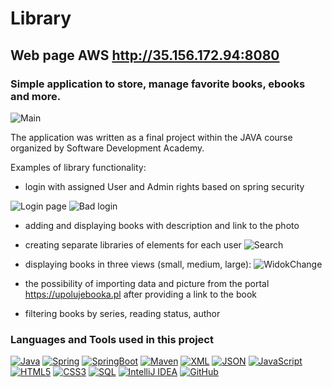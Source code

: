 # Library

## Web page AWS http://35.156.172.94:8080

### Simple application to store, manage favorite books, ebooks and more.
![Main](https://github.com/tkrutowski/Library/blob/master/src/main/resources/templates/fragments/MainPage.png?raw=true)

The application was written as a final project within the JAVA course organized by Software Development Academy. 

Examples of library functionality:
* login with assigned User and Admin rights based on spring security

![Login page](https://github.com/tkrutowski/Library/blob/master/src/main/resources/templates/fragments/Login%20page.png?raw=true)
![Bad login](https://github.com/tkrutowski/Library/blob/master/src/main/resources/templates/fragments/Bad%20login.png?raw=true)

* adding and displaying books with description and link to the photo

* creating separate libraries of elements for each user
![Search](https://github.com/tkrutowski/Library/blob/master/src/main/resources/templates/fragments/search%20book.png?raw=true)
* displaying books in three views (small, medium, large):
![WidokChange](https://github.com/tkrutowski/Library/blob/master/src/main/resources/templates/fragments/WidokChange.gif?raw=true)
* the possibility of importing data and picture from the portal https://upolujebooka.pl after providing a link to the book
* filtering books by series, reading status, author

### Languages and Tools used in this project
<a href="https://github.com/Quananhle/OOP-JAVA-and-Android-App-Developer"><img src="https://camo.githubusercontent.com/a89ca76eb7bb0a6be5a8259d6422215e44c3015f7a96d9f1f345c9f1b70cdfb4/68747470733a2f2f696d672e736869656c64732e696f2f62616467652f4a6176612d6f72616e67653f7374796c653d666c6174266c6f676f3d6a617661266c6f676f436f6c6f723d7768697465266c696e6b3d68747470733a2f2f6769746875622e636f6d2f5175616e616e686c652f4f4f502d4a4156412d616e642d416e64726f69642d4170702d446576656c6f706572" alt="Java" data-canonical-src="https://img.shields.io/badge/Java-orange?style=flat&amp;logo=java&amp;logoColor=white&amp;link=https://github.com/Quananhle/OOP-JAVA-and-Android-App-Developer" /></a> <a href="https://github.com/Quananhle/Java-Web-Developer"><img src="https://camo.githubusercontent.com/97b3099f3a789dc2a2d63eac7e467c12598fef4ca463e940f6e477002c03ec83/68747470733a2f2f696d672e736869656c64732e696f2f62616467652f2d537072696e672d6c69676874677261793f7374796c653d666c6174266c6f676f3d737072696e67266c696e6b3d68747470733a2f2f6769746875622e636f6d2f5175616e616e686c652f4a6176612d5765622d446576656c6f706572" alt="Spring" data-canonical-src="https://img.shields.io/badge/-Spring-lightgray?style=flat&amp;logo=spring&amp;link=https://github.com/Quananhle/Java-Web-Developer" /></a> <a href="https://github.com/Quananhle/Java-Web-Developer"><img src="https://camo.githubusercontent.com/e3d412465e96eef3e63c242e75a3b6d8adc510ec2d6082f69dbc3805ea40cf1f/68747470733a2f2f696d672e736869656c64732e696f2f62616467652f2d537072696e67626f6f742d626c61636b3f7374796c653d666c6174266c6f676f3d737072696e67626f6f74266c696e6b3d68747470733a2f2f6769746875622e636f6d2f5175616e616e686c652f4a6176612d5765622d446576656c6f706572" alt="SpringBoot" data-canonical-src="https://img.shields.io/badge/-Springboot-black?style=flat&amp;logo=springboot&amp;link=https://github.com/Quananhle/Java-Web-Developer" /></a> <a href="https://github.com/Quananhle/Java-Web-Developer"><img src="https://camo.githubusercontent.com/20af9fe9e8711ccabb043facab0a4e2ace19b138d5fce28169e208a9a58a4789/68747470733a2f2f696d672e736869656c64732e696f2f62616467652f4d6176656e2d4337314133363f7374796c653d666c6174266c6f676f3d6170616368652d6d6176656e266c696e6b3d6868747470733a2f2f6769746875622e636f6d2f5175616e616e686c652f4a6176612d5765622d446576656c6f706572" alt="Maven" data-canonical-src="https://img.shields.io/badge/Maven-C71A36?style=flat&amp;logo=apache-maven&amp;link=hhttps://github.com/Quananhle/Java-Web-Developer" /></a> <a href="https://github.com/Quananhle/Java-Web-Developer"><img src="https://camo.githubusercontent.com/2060ca94b542e2f06fb07698fe5ffd14e0f019dbb753b6aa5eb3f8ec79ec994a/68747470733a2f2f696d672e736869656c64732e696f2f62616467652f2d584d4c2d6f72616e67653f7374796c653d666c6174266c6f676f3d786d6c266c696e6b3d68747470733a2f2f6769746875622e636f6d2f5175616e616e686c652f4a6176612d5765622d446576656c6f706572" alt="XML" data-canonical-src="https://img.shields.io/badge/-XML-orange?style=flat&amp;logo=xml&amp;link=https://github.com/Quananhle/Java-Web-Developer" /></a> <a href="https://github.com/Quananhle/Java-Web-Developer"><img src="https://camo.githubusercontent.com/ca99009913282d6c9d2d064a4f031c96190cba83f098a97ab5d2f2c43ac19c86/68747470733a2f2f696d672e736869656c64732e696f2f62616467652f2d4a534f4e2d6c69676874677261793f7374796c653d666c6174266c6f676f3d6a736f6e266c696e6b3d68747470733a2f2f6769746875622e636f6d2f5175616e616e686c652f4a6176612d5765622d446576656c6f706572" alt="JSON" data-canonical-src="https://img.shields.io/badge/-JSON-lightgray?style=flat&amp;logo=json&amp;link=https://github.com/Quananhle/Java-Web-Developer" /></a>
<a href="https://github.com/Quananhle/Front-End-Dev"><img src="https://camo.githubusercontent.com/755755356c8a80943c6cfe8bfaff1ba0bcb9f475aa439cf100f3fd62d535517a/68747470733a2f2f696d672e736869656c64732e696f2f62616467652f2d4a6176615363726970742d626c61636b3f7374796c653d666c6174266c6f676f3d6a617661736372697074266c696e6b3d68747470733a2f2f6769746875622e636f6d2f5175616e616e686c652f46726f6e742d456e642d446576" alt="JavaScript" data-canonical-src="https://img.shields.io/badge/-JavaScript-black?style=flat&amp;logo=javascript&amp;link=https://github.com/Quananhle/Front-End-Dev" /></a>&nbsp;<a href="https://github.com/Quananhle/Front-End-Dev"><img src="https://camo.githubusercontent.com/7ae4a42c86a3fafa682dca5c504d511602910ed05e4b09bd8ae7bff5f41300e3/68747470733a2f2f696d672e736869656c64732e696f2f62616467652f2d48544d4c352d4533344632363f7374796c653d666c6174266c6f676f3d68746d6c35266c6f676f436f6c6f723d7768697465266c696e6b3d68747470733a2f2f6769746875622e636f6d2f5175616e616e686c652f46726f6e742d456e642d446576" alt="HTML5" data-canonical-src="https://img.shields.io/badge/-HTML5-E34F26?style=flat&amp;logo=html5&amp;logoColor=white&amp;link=https://github.com/Quananhle/Front-End-Dev" /></a>&nbsp;<a href="https://github.com/Quananhle/Front-End-Dev"><img src="https://camo.githubusercontent.com/33129db2c5eac04c65c1062e825d38c4524f2afc85187fd8e2633c27a51fc4f4/68747470733a2f2f696d672e736869656c64732e696f2f62616467652f2d435353332d3135373242363f7374796c653d666c6174266c6f676f3d63737333266c696e6b3d68747470733a2f2f6769746875622e636f6d2f5175616e616e686c652f46726f6e742d456e642d446576" alt="CSS3" data-canonical-src="https://img.shields.io/badge/-CSS3-1572B6?style=flat&amp;logo=css3&amp;link=https://github.com/Quananhle/Front-End-Dev" /></a>
<a href="https://github.com/Quananhle"><img src="https://camo.githubusercontent.com/8bffa4abea560ea6f1ed8fdba2bbe2a2a3136f4d06351d02afb4575ee57cedb8/68747470733a2f2f696d672e736869656c64732e696f2f62616467652f2d53514c2d6f72616e67653f7374796c653d666c6174266c6f676f3d73716c266c696e6b3d68747470733a2f2f6769746875622e636f6d2f5175616e616e686c65" alt="SQL" data-canonical-src="https://img.shields.io/badge/-SQL-orange?style=flat&amp;logo=sql&amp;link=https://github.com/Quananhle" /></a>
<a href="https://github.com/Quananhle"><img title="IntelliJ IDEA" src="https://camo.githubusercontent.com/02026e27f15606682b6924d87856717b7a7bc1c2178044251611d1173314038f/68747470733a2f2f696d672e736869656c64732e696f2f62616467652f2d7265643f7374796c653d666c6174266c6f676f3d496e74656c6c694a2d49444541266c6f676f436f6c6f723d7768697465266c696e6b3d68747470733a2f2f6769746875622e636f6d2f5175616e616e686c65" alt="IntelliJ IDEA" data-canonical-src="https://img.shields.io/badge/-red?style=flat&amp;logo=IntelliJ-IDEA&amp;logoColor=white&amp;link=https://github.com/Quananhle" /></a>
<a href="https://github.com/Quananhle"><img src="https://camo.githubusercontent.com/5dabbdb55e438cc9c75122c17089a4b55255648b49d635a9bd8ef21a944344e1/68747470733a2f2f696d672e736869656c64732e696f2f62616467652f2d4769744875622d3138313731373f7374796c653d666c6174266c6f676f3d676974687562266c696e6b3d68747470733a2f2f6769746875622e636f6d2f5175616e616e686c65" alt="GitHub" data-canonical-src="https://img.shields.io/badge/-GitHub-181717?style=flat&amp;logo=github&amp;link=https://github.com/Quananhle" /></a>
